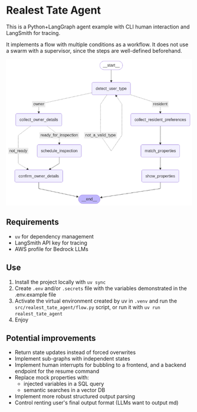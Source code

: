 # Realest Tate Agent

This is a Python+LangGraph agent example with CLI human interaction and LangSmith for tracing.

It implements a flow with multiple conditions as a workflow. It does not use a swarm with a supervisor, since the steps are well-defined beforehand.

![Graph visualization](./graph.png)

## Requirements

* `uv` for dependency management
* LangSmith API key for tracing
* AWS profile for Bedrock LLMs

## Use

1. Install the project locally with `uv sync`
2. Create `.env` and/or `.secrets` file with the variables demonstrated in the .env.example file
3. Activate the virtual environment created by uv in `.venv` and run the `src/realest_tate_agent/flow.py` script, or run it with `uv run realest_tate_agent`
4. Enjoy

## Potential improvements

* Return state updates instead of forced overwrites
* Implement sub-graphs with independent states
* Implement human interrupts for bubbling to a frontend, and a backend endpoint for the resume command
* Replace mock properties with:
    * injected variables in a SQL query
    * semantic searches in a vector DB
* Implement more robust structured output parsing
* Control renting user's final output format (LLMs want to output md)
